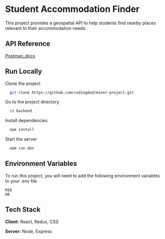 
# Student Accommodation Finder

This project provides a geospatial API to help students find nearby places relevant to their accommodation needs.

## API Reference
[Postman_docs](https://documenter.getpostman.com/view/25825883/2sA2xh2snu)

## Run Locally

Clone the project

```bash
  git clone https://github.com/codingdud/minor-project.git
```

Go to the project directory

```bash
  cd backend
```

Install dependencies

```bash
  npm install
```

Start the server

```bash
  npm run dev
```


## Environment Variables

To run this project, you will need to add the following environment variables to your .env file

`MID`  
`DB`


## Tech Stack

**Client:** React, Redux, CSS

**Server:** Node, Express


